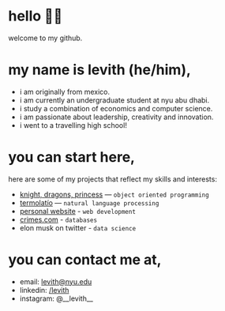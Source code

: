 # hello 👋🏻
welcome to my github.

# my name is levith (he/him),
- i am originally from mexico.
- i am currently an undergraduate student at nyu abu dhabi.
- i study a combination of economics and computer science.
- i am passionate about leadership, creativity and innovation.
- i went to a travelling high school!

# you can start here,
here are some of my projects that reflect my skills and interests:
- [knight, dragons, princess](https://github.com/levith-andrade-cuellar/knight-dragons-princess) — `object oriented programming`
- [termolatío](https://github.com/levith-andrade-cuellar/termolatio) — `natural language processing`
- [personal website](https://github.com/levith-andrade-cuellar/levith-andrade-cuellar.github.io) - `web development`
- [crimes.com](https://github.com/levith-andrade-cuellar/crimes.com) - `databases`
- elon musk on twitter - `data science`

# you can contact me at,
- email: levith@nyu.edu
- linkedin: [/levith](https://www.linkedin.com/in/levith/)
- instagram: @\_\_levith\_\_

<!--
**levith-andrade-cuellar/levith-andrade-cuellar** is a ✨ _special_ ✨ repository because its `README.md` (this file) appears on your GitHub profile.

Here are some ideas to get you started:

- 🔭 I’m currently working on ...
- 🌱 I’m currently learning ...
- 👯 I’m looking to collaborate on ...
- 🤔 I’m looking for help with ...
- 💬 Ask me about ...
- 📫 How to reach me: ...
- 😄 Pronouns: ...
- ⚡ Fun fact: ...
-->
